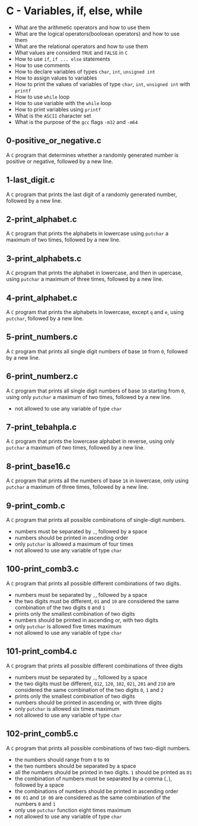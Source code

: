 # C - Variables, if, else, while
  - What are the arithmetic operators and how to use them
  - What are the logical operators(booloean operators) and how to use them
  - What are the relational operators and how to use them
  - What values are considerd `TRUE` and `FALSE` in `C`
  - How to use `if`, `if ... else` statements
  - How to use comments
  - How to declare variables of types `char`, `int`, `unsigned int`
  - How to assign values to variables
  - How to print the values of variables of type `char`, `int`,
  `unsigned int` with `printf`
  - How to use `while` loop
  - How to use variable with the `while` loop
  - How to print variables using `printf`
  - What is the `ASCII` character set
  - What is the purpose of the `gcc` flags `-m32` and `-m64`

## 0-positive_or_negative.c
   A `C` program that determines whether a randomly generated number is positive
   or negative, followed by a new line.

## 1-last_digit.c
   A `C` program that prints the last digit of a randomly generated number,
   followed by a new line.

## 2-print_alphabet.c
   A `C` program that prints the alphabets in lowercase using `putchar`
   a maximum of two times, followed by a new line.

## 3-print_alphabets.c
   A `C` program that prints the alphabet in lowercase, and then in upercase,
   using `putchar` a maximum of three times, followed by a new line.

## 4-print_alphabet.c
   A `C` program that prints the alphabets in lowercase, except `q` and `e`,
   using `putchar`, followed by a new line.

## 5-print_numbers.c
   A `C` program that prints all single digit numbers of base `10` from `0`,
   followed by a new line.

## 6-print_numberz.c
   A `C` program that prints all single digit numbers of base `10`
   starting from `0`, using only `putchar` a maximum of two times,
   followed by a new line.
   - not allowed to use any variable of type `char`

## 7-print_tebahpla.c
   A `C` program that prints the lowercase alphabet in reverse,
   using only `putchar` a maximum of two times, followed by a new line.

## 8-print_base16.c
   A `C` program that prints all the numbers of base `16` in lowercase,
   only using `putchar` a maximum of three times, followed by a new line.

## 9-print_comb.c
   A `C` program that prints all possible combinations of single-digit numbers.
   - numbers must be separated by `,`, followed by a space
   - numbers should be printed in ascending order
   - only `putchar` is allowed a maximum of four times
   - not allowed to use any variable of type `char`

## 100-print_comb3.c
   A `C` program that prints all possible different combinations of two digits.
   - numbers must be separated by `,`, followed by a space
   - the two digits must be different, `01` and `10`
   are considered the same combination of the two digits `0` and `1`
   - prints only the smallest combination of two digits
   - numbers should be printed in ascending or, with two digits
   - only `putchar` is allowed five times maximum
   - not allowed to use any variable of type `char`

## 101-print_comb4.c
   A `C` program that prints all possible different combinations of three digits
   - numbers must be separated by `,`, followed	by a space
   - the two digits must be different, `012`, `120`, `102`, `021`, `201` and
   `210` are considered the same combination of the two digits `0`, `1` and `2`
   - prints only the smallest combination of two digits
   - numbers should be printed in ascending or,	with three digits
   - only `putchar` is allowed six times maximum
   - not allowed to use	any variable of	type `char`

## 102-print_comb5.c
   A `C` program that prints all possible combinations of two two-digit numbers.
   - the numbers should range from `0` to `99`
   - the two numbers should be separated by a space
   - all the numbers should be printed in two digits.
   `1` should be printed as `01`
   - the combination of numbers must be separated by a comma (`,`),
   followed by a space
   - the combinations of numbers should be printed in ascending order
   - `00 01` and `10 00` are considered as the same
   combination of the numbers `0` and `1`
   - only use `putchar` function eight times maximum
   - not allowed to use any variable of type `char`
